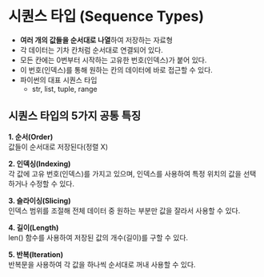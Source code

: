 # 시퀀스 타입 (Sequence Types)
- **여러 개의 값들을 순서대로 나열**하여 저장하는 자료형  
- 각 데이터는 기차 칸처럼 순서대로 연결되어 있다.  
- 모든 칸에는 0번부터 시작하는 고유한 번호(인덱스)가 붙어 있다.  
- 이 번호(인덱스)를 통해 원하는 칸의 데이터에 바로 접근할 수 있다.  
- 파이썬의 대표 시퀀스 타입  
    - str, list, tuple, range  

## 시퀀스 타입의 5가지 공통 특징
**1. 순서(Order)**  
    값들이 순서대로 저장된다(정렬 X)  
  
**2. 인덱싱(Indexing)**  
    각 값에 고유 번호(인덱스)를 가지고 있으며, 인덱스를 사용하여 특정 위치의 값을 선택하거나 수정할 수 있다.  
  
**3. 슬라이싱(Slicing)**  
    인덱스 범위를 조절해 전체 데이터 중 원하는 부분만 값을 잘라서 사용할 수 있다.  
  
**4. 길이(Length)**  
    len() 함수를 사용하여 저장된 값의 개수(길이)를 구할 수 있다.  
  
**5. 반복(Iteration)**  
    반복문을 사용하여 각 값을 하나씩 순서대로 꺼내 사용할 수 있다.  
  
